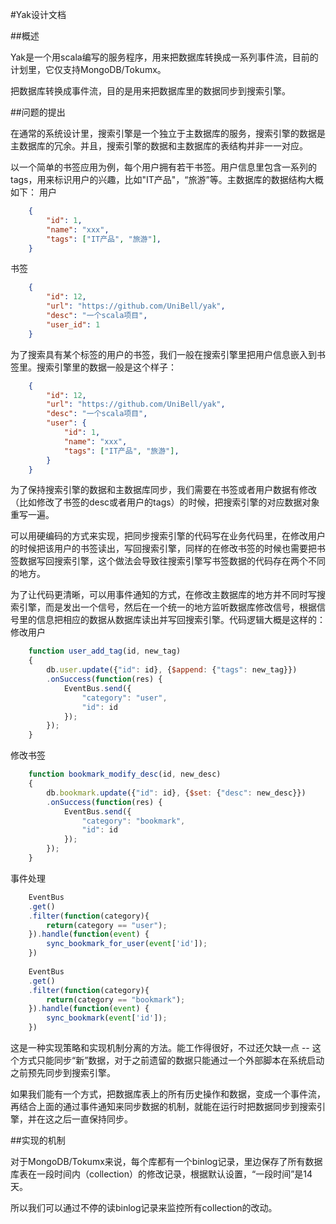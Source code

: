 #Yak设计文档

##概述

Yak是一个用scala编写的服务程序，用来把数据库转换成一系列事件流，目前的计划里，它仅支持MongoDB/Tokumx。

把数据库转换成事件流，目的是用来把数据库里的数据同步到搜索引擎。

##问题的提出

在通常的系统设计里，搜索引擎是一个独立于主数据库的服务，搜索引擎的数据是主数据库的冗余。并且，搜索引擎的数据和主数据库的表结构并非一一对应。

以一个简单的书签应用为例，每个用户拥有若干书签。用户信息里包含一系列的tags，用来标识用户的兴趣，比如"IT产品"，“旅游”等。主数据库的数据结构大概如下：
用户
```json
	{
		"id": 1,
		"name": "xxx",
		"tags": ["IT产品", "旅游"],
	}
```
书签
```json
	{
		"id": 12,
		"url": "https://github.com/UniBell/yak",
		"desc": "一个scala项目",
		"user_id": 1
	}
```

为了搜索具有某个标签的用户的书签，我们一般在搜索引擎里把用户信息嵌入到书签里。搜索引擎里的数据一般是这个样子：
```json
	{
		"id": 12,
		"url": "https://github.com/UniBell/yak",
		"desc": "一个scala项目",
		"user": {
			"id": 1,
			"name": "xxx",
			"tags": ["IT产品", "旅游"],
		}
	}
```

为了保持搜索引擎的数据和主数据库同步，我们需要在书签或者用户数据有修改（比如修改了书签的desc或者用户的tags）的时候，把搜索引擎的对应数据对象重写一遍。

可以用硬编码的方式来实现，把同步搜索引擎的代码写在业务代码里，在修改用户的时候把该用户的书签读出，写回搜索引擎，同样的在修改书签的时候也需要把书签数据写回搜索引擎，这个做法会导致往搜索引擎写书签数据的代码存在两个不同的地方。

为了让代码更清晰，可以用事件通知的方式，在修改主数据库的地方并不同时写搜索引擎，而是发出一个信号，然后在一个统一的地方监听数据库修改信号，根据信号里的信息把相应的数据从数据库读出并写回搜索引擎。代码逻辑大概是这样的：
修改用户
```javascript
	function user_add_tag(id, new_tag) 
	{
		db.user.update({"id": id}, {$append: {"tags": new_tag}})
		.onSuccess(function(res) {
			EventBus.send({
				"category": "user",
				"id": id
			});
		});
	}
```
修改书签
```javascript
	function bookmark_modify_desc(id, new_desc) 
	{
		db.bookmark.update({"id": id}, {$set: {"desc": new_desc}})
		.onSuccess(function(res) {
			EventBus.send({
				"category": "bookmark",
				"id": id
			});
		});
	}
```
事件处理
```javascript
	EventBus
	.get()
	.filter(function(category){
		return(category == "user");
	}).handle(function(event) {
		sync_bookmark_for_user(event['id']);
	})
	
	EventBus
	.get()
	.filter(function(category){
		return(category == "bookmark");
	}).handle(function(event) {
		sync_bookmark(event['id']);
	})
```

这是一种实现策略和实现机制分离的方法。能工作得很好，不过还欠缺一点 -- 这个方式只能同步“新”数据，对于之前遗留的数据只能通过一个外部脚本在系统启动之前预先同步到搜索引擎。

如果我们能有一个方式，把数据库表上的所有历史操作和数据，变成一个事件流，再结合上面的通过事件通知来同步数据的机制，就能在运行时把数据同步到搜索引擎，并在这之后一直保持同步。

##实现的机制

对于MongoDB/Tokumx来说，每个库都有一个binlog记录，里边保存了所有数据库表在一段时间内（collection）的修改记录，根据默认设置，“一段时间”是14天。

所以我们可以通过不停的读binlog记录来监控所有collection的改动。

